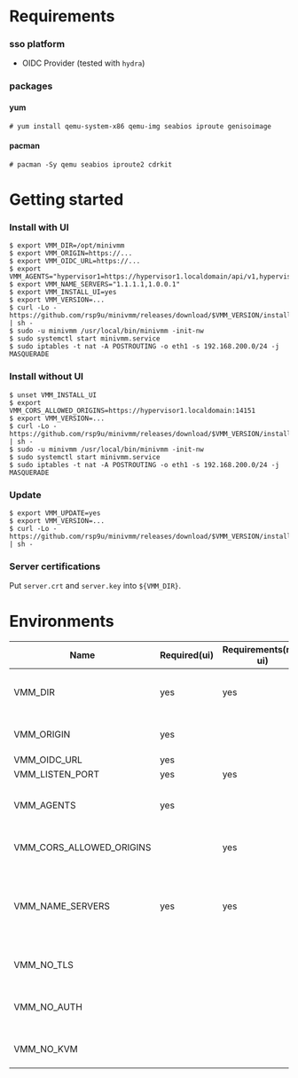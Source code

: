 # Requirements

### sso platform
- OIDC Provider (tested with `hydra`)

### packages

#### yum
```
# yum install qemu-system-x86 qemu-img seabios iproute genisoimage
```

#### pacman
```
# pacman -Sy qemu seabios iproute2 cdrkit
```

# Getting started

### Install with UI
```
$ export VMM_DIR=/opt/minivmm
$ export VMM_ORIGIN=https://...
$ export VMM_OIDC_URL=https://...
$ export VMM_AGENTS="hypervisor1=https://hypervisor1.localdomain/api/v1,hypervisor2=https://hypervisor2.localdomain/api/v1"
$ export VMM_NAME_SERVERS="1.1.1.1,1.0.0.1"
$ export VMM_INSTALL_UI=yes
$ export VMM_VERSION=...
$ curl -Lo - https://github.com/rsp9u/minivmm/releases/download/$VMM_VERSION/install.sh | sh -
$ sudo -u minivmm /usr/local/bin/minivmm -init-nw
$ sudo systemctl start minivmm.service
$ sudo iptables -t nat -A POSTROUTING -o eth1 -s 192.168.200.0/24 -j MASQUERADE
```

### Install without UI
```
$ unset VMM_INSTALL_UI
$ export VMM_CORS_ALLOWED_ORIGINS=https://hypervisor1.localdomain:14151
$ export VMM_VERSION=...
$ curl -Lo - https://github.com/rsp9u/minivmm/releases/download/$VMM_VERSION/install.sh | sh -
$ sudo -u minivmm /usr/local/bin/minivmm -init-nw
$ sudo systemctl start minivmm.service
$ sudo iptables -t nat -A POSTROUTING -o eth1 -s 192.168.200.0/24 -j MASQUERADE
```

### Update

```
$ export VMM_UPDATE=yes
$ export VMM_VERSION=...
$ curl -Lo - https://github.com/rsp9u/minivmm/releases/download/$VMM_VERSION/install.sh | sh -
```

### Server certifications

Put `server.crt` and `server.key` into `${VMM_DIR}`.

# Environments

| Name                     | Required(ui) | Requirements(no-ui) | Default        | Description                                                         |
|--------------------------|--------------|---------------------|----------------|---------------------------------------------------------------------|
| VMM_DIR                  | yes          | yes                 | '/opt/minivmm' | base directory path to store state files                            |
| VMM_ORIGIN               | yes          |                     |                | origin url of minivmm server                                        |
| VMM_OIDC_URL             | yes          |                     |                | oidc auth url                                                       |
| VMM_LISTEN_PORT          | yes          | yes                 | '14151'        | listen port                                                         |
| VMM_AGENTS               | yes          |                     |                | agents' API endpoint (comma separated)                              |
| VMM_CORS_ALLOWED_ORIGINS |              | yes                 |                | allowed origin urls (comma separated)                               |
| VMM_NAME_SERVERS         | yes          | yes                 |                | domain name servers' address sent via DHCP server (comma separated) |
| VMM_NO_TLS               |              |                     |                | disable tls if set "1" or "true"                                    |
| VMM_NO_AUTH              |              |                     |                | skip API authentication if set "1" or "true"                        |
| VMM_NO_KVM               |              |                     |                | disable kvm if set "1" or "true"                                    |
